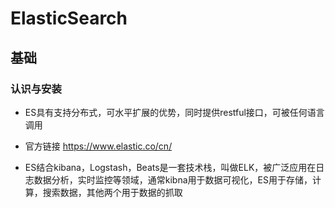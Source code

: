 # ElasticSearch

## 基础

###  认识与安装

- ES具有支持分布式，可水平扩展的优势，同时提供restful接口，可被任何语言调用

- 官方链接 https://www.elastic.co/cn/

- ES结合kibana，Logstash，Beats是一套技术栈，叫做ELK，被广泛应用在日志数据分析，实时监控等领域，通常kibna用于数据可视化，ES用于存储，计算，搜索数据，其他两个用于数据的抓取